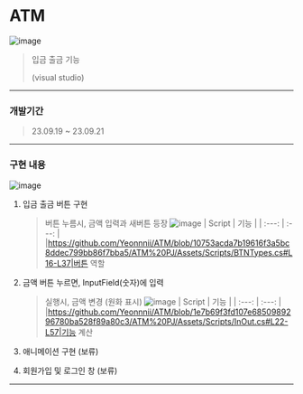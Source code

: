 # ATM
![image](https://github.com/Yeonnnii/ATM/assets/141755349/b11f551d-f2bb-4df9-b2a2-49114c6ee7d4)

> 입금 출금 기능
> 
>  (visual studio)


---


### 개발기간
> 23.09.19 ~ 23.09.21


---


### 구현 내용


![image](https://github.com/Yeonnnii/ATM/assets/141755349/b39e8bc0-cca3-4fb4-a028-894f45286df8)




1. 입금 출금 버튼 구현
   > 버튼 누름시, 금액 입력과 새버튼 등장
   > ![image](https://github.com/Yeonnnii/ATM/assets/141755349/dd5d4a1d-04a0-40b5-989d-70655f9c6d67)
   > | Script | 기능 |
   > | :---: | :---: |
   > |https://github.com/Yeonnnii/ATM/blob/10753acda7b19616f3a5bc8ddec799bb86f7bba5/ATM%20PJ/Assets/Scripts/BTNTypes.cs#L16-L37|버튼 역할




2. 금액 버튼 누르면, InputField(숫자)에 입력
   > 실행시, 금액 변경 (원화 표시)
   > ![image](https://github.com/Yeonnnii/ATM/assets/141755349/7cd55117-590b-4895-be60-966d23928ef4)
   > | Script | 기능 |
   > | :---: | :---: |
   > |https://github.com/Yeonnnii/ATM/blob/1e7b69f3fd107e6850989296780ba528f89a80c3/ATM%20PJ/Assets/Scripts/InOut.cs#L22-L57|기능 계산


   
3. 애니메이션 구현 (보류)




4. 회원가입 및 로그인 창 (보류)
    
---



